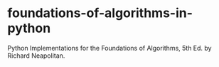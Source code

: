 # foundations-of-algorithms-in-python
Python Implementations for the Foundations of Algorithms, 5th Ed. by Richard Neapolitan.
